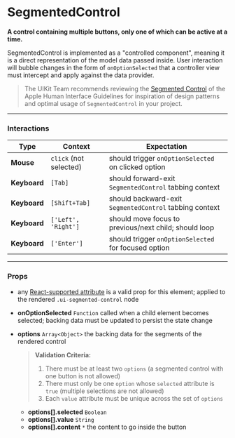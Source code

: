 # SegmentedControl
__A control containing multiple buttons, only one of which can be active at a time.__

SegmentedControl is implemented as a "controlled component", meaning it is a direct representation of the model data passed inside. User interaction will bubble changes in the form of `onOptionSelected` that a controller view must intercept and apply against the data provider.

> The UIKit Team recommends reviewing the [Segmented Control](https://developer.apple.com/library/mac/documentation/UserExperience/Conceptual/OSXHIGuidelines/ControlsSelection.html#//apple_ref/doc/uid/20000957-CH49-SW5) of the Apple Human Interface Guidelines for inspiration of design patterns and optimal usage of `SegmentedControl` in your project.

---

### Interactions

Type | Context | Expectation
---- | ------- | -----------
__Mouse__ | `click` (not selected) | should trigger `onOptionSelected` on clicked option
__Keyboard__ |`[Tab]` | should forward-exit `SegmentedControl` tabbing context
__Keyboard__ |`[Shift+Tab]` | should backward-exit `SegmentedControl` tabbing context
__Keyboard__ |`['Left', 'Right']` | should move focus to previous/next child; should loop
__Keyboard__ | `['Enter']` | should trigger `onOptionSelected` for focused option

---

### Props

- any [React-supported attribute](https://facebook.github.io/react/docs/tags-and-attributes.html#html-attributes) is a valid prop for this element; applied to the rendered `.ui-segmented-control` node

- __onOptionSelected__ `Function`
  called when a child element becomes selected; backing data must be updated to persist the state change

- __options__ `Array<Object>`
  the backing data for the segments of the rendered control

  > __Validation Criteria:__
  >
  > 1. There must be at least two `options` (a segmented control with one button is not allowed)
  > 1. There must only be one `option` whose `selected` attribute is `true` (multiple selections are not allowed)
  > 1. Each `value` attribute must be unique across the set of `options`

  - __options[].selected__ `Boolean`
  - __options[].value__ `String`
  - __options[].content__ `*`
    the content to go inside the button

